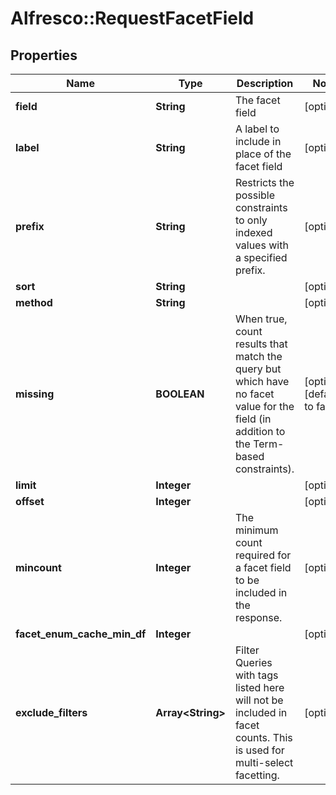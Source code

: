 # Alfresco::RequestFacetField

## Properties
Name | Type | Description | Notes
------------ | ------------- | ------------- | -------------
**field** | **String** | The facet field | [optional] 
**label** | **String** | A label to include in place of the facet field | [optional] 
**prefix** | **String** | Restricts the possible constraints to only indexed values with a specified prefix. | [optional] 
**sort** | **String** |  | [optional] 
**method** | **String** |  | [optional] 
**missing** | **BOOLEAN** | When true, count results that match the query but which have no facet value for the field (in addition to the Term-based constraints). | [optional] [default to false]
**limit** | **Integer** |  | [optional] 
**offset** | **Integer** |  | [optional] 
**mincount** | **Integer** | The minimum count required for a facet field to be included in the response. | [optional] 
**facet_enum_cache_min_df** | **Integer** |  | [optional] 
**exclude_filters** | **Array&lt;String&gt;** | Filter Queries with tags listed here will not be included in facet counts. This is used for multi-select facetting.  | [optional] 


